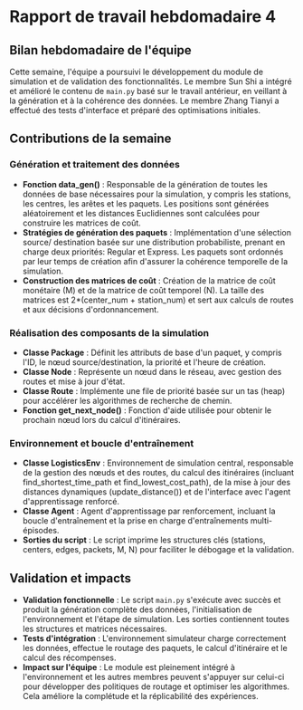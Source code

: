 # Rapport de travail hebdomadaire 4 
## Bilan hebdomadaire de l'équipe

Cette semaine, l'équipe a poursuivi le développement du module de simulation et de validation des fonctionnalités. Le membre Sun Shi a intégré et amélioré le contenu de `main.py` basé sur le travail antérieur, en veillant à la génération et à la cohérence des données. Le membre Zhang Tianyi a effectué des tests d'interface et préparé des optimisations initiales.

## Contributions de la semaine
### Génération et traitement des données
- **Fonction data_gen()** : Responsable de la génération de toutes les données de base nécessaires pour la simulation, y compris les stations, les centres, les arêtes et les paquets. Les positions sont générées aléatoirement et les distances Euclidiennes sont calculées pour construire les matrices de coût.
- **Stratégies de génération des paquets** : Implémentation d'une sélection source/ destination basée sur une distribution probabiliste, prenant en charge deux priorités: Regular et Express. Les paquets sont ordonnés par leur temps de création afin d'assurer la cohérence temporelle de la simulation.
- **Construction des matrices de coût** : Création de la matrice de coût monétaire (M) et de la matrice de coût temporel (N). La taille des matrices est 2*(center_num + station_num) et sert aux calculs de routes et aux décisions d'ordonnancement.

### Réalisation des composants de la simulation
- **Classe Package** : Définit les attributs de base d'un paquet, y compris l'ID, le nœud source/destination, la priorité et l'heure de création.
- **Classe Node** : Représente un nœud dans le réseau, avec gestion des routes et mise à jour d'état.
- **Classe Route** : Implémente une file de priorité basée sur un tas (heap) pour accélérer les algorithmes de recherche de chemin.
- **Fonction get_next_node()** : Fonction d'aide utilisée pour obtenir le prochain nœud lors du calcul d'itinéraires.

### Environnement et boucle d'entraînement
- **Classe LogisticsEnv** : Environnement de simulation central, responsable de la gestion des nœuds et des routes, du calcul des itinéraires (incluant find_shortest_time_path et find_lowest_cost_path), de la mise à jour des distances dynamiques (update_distance()) et de l'interface avec l'agent d'apprentissage renforcé.
- **Classe Agent** : Agent d'apprentissage par renforcement, incluant la boucle d'entraînement et la prise en charge d'entraînements multi-épisodes.
- **Sorties du script** : Le script imprime les structures clés (stations, centers, edges, packets, M, N) pour faciliter le débogage et la validation.

## Validation et impacts
- **Validation fonctionnelle** : Le script `main.py` s'exécute avec succès et produit la génération complète des données, l'initialisation de l'environnement et l'étape de simulation. Les sorties contiennent toutes les structures et matrices nécessaires.
- **Tests d'intégration** : L'environnement simulateur charge correctement les données, effectue le routage des paquets, le calcul d'itinéraire et le calcul des récompenses.
- **Impact sur l'équipe** : Le module est pleinement intégré à l'environnement et les autres membres peuvent s'appuyer sur celui-ci pour développer des politiques de routage et optimiser les algorithmes. Cela améliore la complétude et la réplicabilité des expériences.
